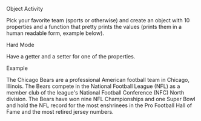 Object Activity

Pick your favorite team (sports or otherwise) and create an object with
10 properties and a function that pretty prints the values
(prints them in a human readable form, example below).

Hard Mode

Have a getter and a setter for one of the properties.

Example

The Chicago Bears are a professional American football team in Chicago, Illinois.
The Bears compete in the National Football League (NFL) as a member club of the
league's National Football Conference (NFC) North division. The Bears have won
nine NFL Championships and one Super Bowl and hold the NFL record for the most
enshrinees in the Pro Football Hall of Fame and the most retired jersey numbers.
